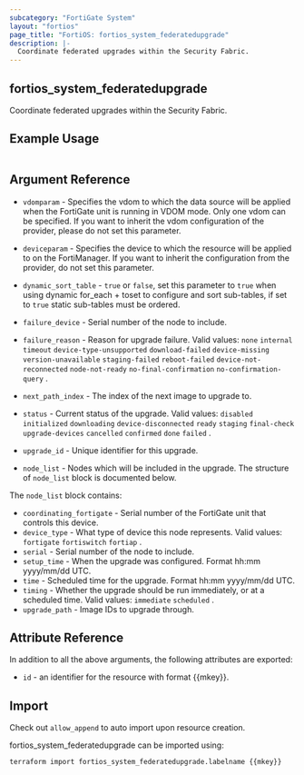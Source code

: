 ```yaml
---
subcategory: "FortiGate System"
layout: "fortios"
page_title: "FortiOS: fortios_system_federatedupgrade"
description: |-
  Coordinate federated upgrades within the Security Fabric.
---
```


## fortios_system_federatedupgrade
Coordinate federated upgrades within the Security Fabric.

## Example Usage

```hcl

```

## Argument Reference
* `vdomparam` - Specifies the vdom to which the data source will be applied when the FortiGate unit is running in VDOM mode. Only one vdom can be specified. If you want to inherit the vdom configuration of the provider, please do not set this parameter.
* `deviceparam` - Specifies the device to which the resource will be applied to on the FortiManager. If you want to inherit the configuration from the provider, do not set this parameter.
* `dynamic_sort_table` - `true` or `false`, set this parameter to `true` when using dynamic for_each + toset to configure and sort sub-tables, if set to `true` static sub-tables must be ordered.

* `failure_device` - Serial number of the node to include.
* `failure_reason` - Reason for upgrade failure. Valid values: `none` `internal` `timeout` `device-type-unsupported` `download-failed` `device-missing` `version-unavailable` `staging-failed` `reboot-failed` `device-not-reconnected` `node-not-ready` `no-final-confirmation` `no-confirmation-query` .
* `next_path_index` - The index of the next image to upgrade to.
* `status` - Current status of the upgrade. Valid values: `disabled` `initialized` `downloading` `device-disconnected` `ready` `staging` `final-check` `upgrade-devices` `cancelled` `confirmed` `done` `failed` .
* `upgrade_id` - Unique identifier for this upgrade.
* `node_list` - Nodes which will be included in the upgrade. The structure of `node_list` block is documented below.

The `node_list` block contains:

* `coordinating_fortigate` - Serial number of the FortiGate unit that controls this device.
* `device_type` - What type of device this node represents. Valid values: `fortigate` `fortiswitch` `fortiap` .
* `serial` - Serial number of the node to include.
* `setup_time` - When the upgrade was configured. Format hh:mm yyyy/mm/dd UTC.
* `time` - Scheduled time for the upgrade. Format hh:mm yyyy/mm/dd UTC.
* `timing` - Whether the upgrade should be run immediately, or at a scheduled time. Valid values: `immediate` `scheduled` .
* `upgrade_path` - Image IDs to upgrade through.

## Attribute Reference

In addition to all the above arguments, the following attributes are exported:
* `id` - an identifier for the resource with format {{mkey}}.

## Import

Check out `allow_append` to auto import upon resource creation.

fortios_system_federatedupgrade can be imported using:
```sh
terraform import fortios_system_federatedupgrade.labelname {{mkey}}
```

